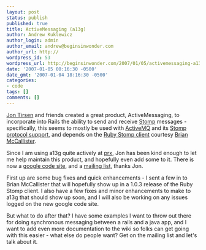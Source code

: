 ```yaml
---
layout: post
status: publish
published: true
title: ActiveMessaging (a13g)
author: Andrew Kuklewicz
author_login: admin
author_email: andrew@beginsinwonder.com
author_url: http://
wordpress_id: 53
wordpress_url: http://beginsinwonder.com/2007/01/05/activemessaging-a13g/
date: '2007-01-05 00:16:30 -0500'
date_gmt: '2007-01-04 18:16:30 -0500'
categories:
- code
tags: []
comments: []
---
```

<p><a href="http://jutopia.tirsen.com/">Jon Tirsen</a> and friends created a great product, ActiveMessaging, to incorporate into Rails the ability to send and receive <a href="http://stomp.codehaus.org/">Stomp</a> messages - specifically, this seems to mostly be used with <a href="http://www.activemq.org/site/home.html">ActiveMQ</a> and its <a href="http://www.activemq.org/site/stomp.html">Stomp protocol support</a>, and depends on the <a href="http://stomp.codehaus.org/Ruby">Ruby Stomp client</a> courtesy <a href="http://kasparov.skife.org/blog/">Brian McCallister</a>.</p>
<p>Since I am using a13g quite actively at <a href="http://www.prx.org">prx</a>, Jon has been kind enough to let me help maintain this product, and hopefully even add some to it.  There is now a <a href="http://code.google.com/p/activemessaging/">google code site</a>, and a <a href="http://groups.google.com/group/activemessaging-discuss">mailing list</a>, thanks Jon.</p>
<p>First up are some bug fixes and quick enhancements - I sent a few in to Brian McCallister that will hopefully show up in a 1.0.3 release of the Ruby Stomp client.  I also have a few fixes and minor enhancements to make to a13g that should show up soon, and I will also be working on any issues logged on the new google code site.</p>
<p>But what to do after that? I have some examples I want to throw out there for doing synchronous messaging between a rails and a java app, and I want to add even more documentation to the wiki so folks can get going with this easier - what else do people want? Get on the mailing list and let's talk about it.<!--795c36f0bf6a930feaa59f873aeeefd4--><!--c7676276540c4c0f5b5cbdc388d6c9a8--></p>

